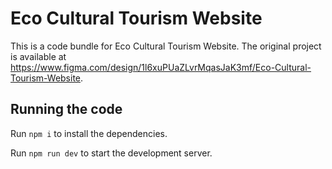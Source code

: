 
  # Eco Cultural Tourism Website

  This is a code bundle for Eco Cultural Tourism Website. The original project is available at https://www.figma.com/design/1l6xuPUaZLvrMqasJaK3mf/Eco-Cultural-Tourism-Website.

  ## Running the code

  Run `npm i` to install the dependencies.

  Run `npm run dev` to start the development server.
  